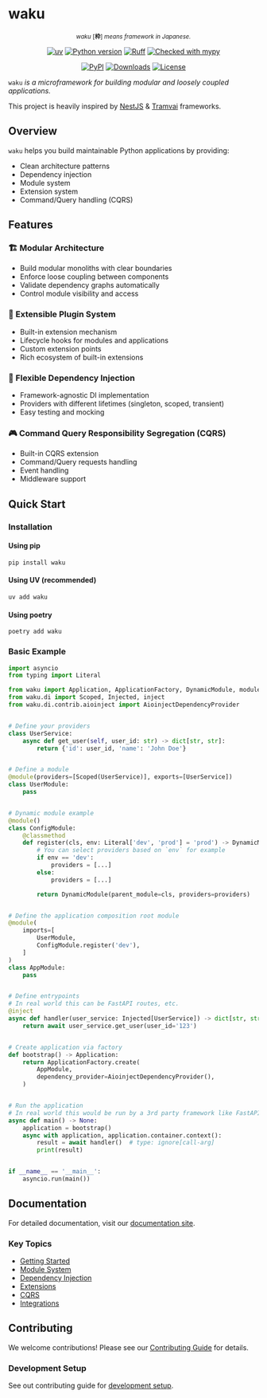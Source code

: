 # waku

<p align="center" markdown="1">
    <sup><i>waku</i> [<b>枠</b>] <i>means framework in Japanese.</i></sup>
    <br/>
</p>

<div align="center" markdown="1">

[![uv](https://img.shields.io/endpoint?url=https://raw.githubusercontent.com/astral-sh/uv/main/assets/badge/v0.json)](https://github.com/astral-sh/uv)
[![Python version](https://img.shields.io/badge/python-3.11+-blue.svg)](https://www.python.org/downloads/)
[![Ruff](https://img.shields.io/endpoint?url=https://raw.githubusercontent.com/astral-sh/ruff/main/assets/badge/v2.json)](https://github.com/astral-sh/ruff/)
[![Checked with mypy](http://www.mypy-lang.org/static/mypy_badge.svg)](http://mypy-lang.org/)

[![PyPI](https://img.shields.io/pypi/v/waku.svg)](https://pypi.python.org/pypi/waku)
[![Downloads](https://static.pepy.tech/badge/waku/month)](https://pepy.tech/projects/waku)
[![License](https://img.shields.io/pypi/l/waku.svg)](https://github.com/waku-py/waku/blob/master/LICENSE)

</div>

`waku` *is a microframework for building modular and loosely coupled applications.*

This project is heavily inspired by [NestJS](https://github.com/nestjs/nest) & [Tramvai](https://tramvai.dev) frameworks.

## Overview

`waku` helps you build maintainable Python applications by providing:

- Clean architecture patterns
- Dependency injection
- Module system
- Extension system
- Command/Query handling (CQRS)

## Features

### 🏗️ Modular Architecture

- Build modular monoliths with clear boundaries
- Enforce loose coupling between components
- Validate dependency graphs automatically
- Control module visibility and access

### 🔌 Extensible Plugin System

- Built-in extension mechanism
- Lifecycle hooks for modules and applications
- Custom extension points
- Rich ecosystem of built-in extensions

### 💉 Flexible Dependency Injection

- Framework-agnostic DI implementation
- Providers with different lifetimes (singleton, scoped, transient)
- Easy testing and mocking

### 🎮 Command Query Responsibility Segregation (CQRS)

- Built-in CQRS extension
- Command/Query requests handling
- Event handling
- Middleware support

## Quick Start

### Installation

#### Using pip

```shell
pip install waku
```

#### Using UV (recommended)
```shell
uv add waku
```

#### Using poetry
```shell
poetry add waku
```

### Basic Example

```python
import asyncio
from typing import Literal

from waku import Application, ApplicationFactory, DynamicModule, module
from waku.di import Scoped, Injected, inject
from waku.di.contrib.aioinject import AioinjectDependencyProvider


# Define your providers
class UserService:
    async def get_user(self, user_id: str) -> dict[str, str]:
        return {'id': user_id, 'name': 'John Doe'}


# Define a module
@module(providers=[Scoped(UserService)], exports=[UserService])
class UserModule:
    pass


# Dynamic module example
@module()
class ConfigModule:
    @classmethod
    def register(cls, env: Literal['dev', 'prod'] = 'prod') -> DynamicModule:
        # You can select providers based on `env` for example
        if env == 'dev':
            providers = [...]
        else:
            providers = [...]

        return DynamicModule(parent_module=cls, providers=providers)


# Define the application composition root module
@module(
    imports=[
        UserModule,
        ConfigModule.register('dev'),
    ]
)
class AppModule:
    pass


# Define entrypoints
# In real world this can be FastAPI routes, etc.
@inject
async def handler(user_service: Injected[UserService]) -> dict[str, str]:
    return await user_service.get_user(user_id='123')


# Create application via factory
def bootstrap() -> Application:
    return ApplicationFactory.create(
        AppModule,
        dependency_provider=AioinjectDependencyProvider(),
    )


# Run the application
# In real world this would be run by a 3rd party framework like FastAPI
async def main() -> None:
    application = bootstrap()
    async with application, application.container.context():
        result = await handler()  # type: ignore[call-arg]
        print(result)


if __name__ == '__main__':
    asyncio.run(main())

```

## Documentation

For detailed documentation, visit our [documentation site](https://waku-py.github.io/waku/).

### Key Topics

- [Getting Started](https://waku-py.github.io/waku/getting-started)
- [Module System](https://waku-py.github.io/waku/modules)
- [Dependency Injection](https://waku-py.github.io/waku/dependency-injection)
- [Extensions](https://waku-py.github.io/waku/extensions)
- [CQRS](https://waku-py.github.io/waku/cqrs)
- [Integrations](https://waku-py.github.io/waku/integrations)

## Contributing

We welcome contributions! Please see our [Contributing Guide](https://waku-py.github.io/waku/contributing) for details.

### Development Setup

See out contributing guide for [development setup](https://waku-py.github.io/waku/contributing#development-setup).
